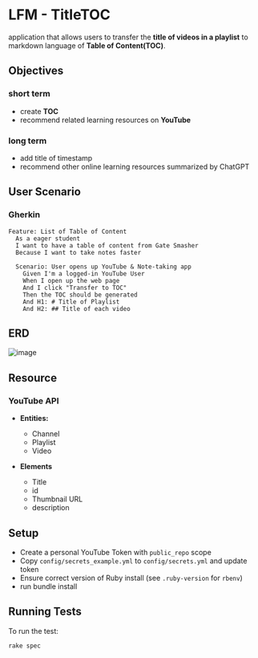 # LFM - TitleTOC
application that allows users to transfer the **title of videos in a playlist** to markdown language of **Table of Content(TOC)**.

## Objectives
### short term
* create **TOC** 
* recommend related learning resources on **YouTube**

### long term 
* add title of timestamp 
* recommend other online learning resources summarized by ChatGPT 

## User Scenario
### Gherkin
```gherkin=
Feature: List of Table of Content
  As a eager student
  I want to have a table of content from Gate Smasher 
  Because I want to take notes faster

  Scenario: User opens up YouTube & Note-taking app 
    Given I'm a logged-in YouTube User
    When I open up the web page
    And I click "Transfer to TOC"
    Then the TOC should be generated 
    And H1: # Title of Playlist
    And H2: ## Title of each video
```
## ERD
![image](https://github.com/user-attachments/assets/f10a4d33-8e19-467e-bd86-a889b70730b3)


## Resource
### YouTube API 
* **Entities:**
    * Channel
    * Playlist
    * Video

* **Elements**
    * Title
    * id
    * Thumbnail URL
    * description

## Setup
* Create a personal YouTube Token with ```public_repo``` scope
* Copy ```config/secrets_example.yml``` to ```config/secrets.yml``` and update token 
* Ensure correct version of Ruby install (see ```.ruby-version``` for ```rbenv```)
* run bundle install

## Running Tests
To run the test: 
```
rake spec
```







